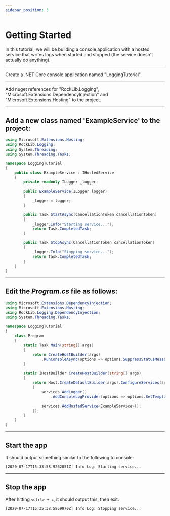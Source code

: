 ```yaml
---
sidebar_position: 3
---
```


# Getting Started

In this tutorial, we will be building a console application with a hosted service that writes logs when started and stopped (the service doesn't actually do anything).

---

Create a .NET Core console application named "LoggingTutorial".

---

Add nuget references for "RockLib.Logging", "Microsoft.Extensions.DependencyInjection" and "Microsoft.Extensions.Hosting" to the project.

---

## Add a new class named 'ExampleService' to the project:

```csharp
using Microsoft.Extensions.Hosting;
using RockLib.Logging;
using System.Threading;
using System.Threading.Tasks;

namespace LoggingTutorial
{
    public class ExampleService : IHostedService
    {
        private readonly ILogger _logger;

        public ExampleService(ILogger logger)
        {
            _logger = logger;
        }

        public Task StartAsync(CancellationToken cancellationToken)
        {
            _logger.Info("Starting service...");
            return Task.CompletedTask;
        }

        public Task StopAsync(CancellationToken cancellationToken)
        {
            _logger.Info("Stopping service...");
            return Task.CompletedTask;
        }
    }
}
```

---

## Edit the _Program.cs_ file as follows:

```csharp
using Microsoft.Extensions.DependencyInjection;
using Microsoft.Extensions.Hosting;
using RockLib.Logging.DependencyInjection;
using System.Threading.Tasks;

namespace LoggingTutorial
{
    class Program
    {
        static Task Main(string[] args)
        {
            return CreateHostBuilder(args)
                .RunConsoleAsync(options => options.SuppressStatusMessages = true);
        }

        static IHostBuilder CreateHostBuilder(string[] args)
        {
            return Host.CreateDefaultBuilder(args).ConfigureServices(services =>
            {
                services.AddLogger()
                    .AddConsoleLogProvider(options => options.SetTemplate("[{createTime(O)}] {level} Log: {message}"));

                services.AddHostedService<ExampleService>();
            });
        }
    }
}
```

---

## Start the app

It should output something similar to the following to console:

```
[2020-07-17T15:33:58.9262051Z] Info Log: Starting service...
```

---

## Stop the app

After hitting `<ctrl> + c`, it should output this, then exit:

```
[2020-07-17T15:35:38.5859970Z] Info Log: Stopping service...
```
